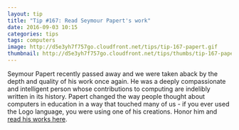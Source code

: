 ```yaml
---
layout: tip
title: "Tip #167: Read Seymour Papert's work"
date: 2016-09-03 10:15
categories: tips
tags: computers
image: http://d5e3yh7f757go.cloudfront.net/tips/tip-167-papert.gif
thumbnail: http://d5e3yh7f757go.cloudfront.net/tips/thumbs/tip-167-papert.gif
---
```

Seymour Papert recently passed away and we were taken aback by the depth and quality of his work once again. He was a deeply compassionate and intelligent person whose contributions to computing are indelibly written in its history. Papert changed the way people thought about computers in education in a way that touched many of us - if you ever used the Logo language, you were using one of his creations. Honor him and <a href="http://www.papert.org/works.html">read his works here</a>.
